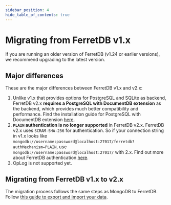 ```yaml
---
sidebar_position: 4
hide_table_of_contents: true
---
```


# Migrating from FerretDB v1.x

If you are running an older version of FerretDB (v1.24 or earlier versions),
we recommend upgrading to the latest version.

## Major differences

These are the major differences between FerretDB v1.x and v2.x:

1. Unlike v1.x that provides options for PostgreSQL and SQLite as backend,
   FerretDB v2.x **requires a PostgreSQL with DocumentDB extension** as the backend,
   which provides much better compatibility and performance.
   Find the installation guide for PostgreSQL with DocumentDB extension
   [here](../installation/documentdb/docker.md).
2. **`PLAIN` authentication is no longer supported** in FerretDB v2.x.
   FerretDB v2.x uses `SCRAM-SHA-256` for authentication.
   So if your connection string in v1.x looks like
   `mongodb://username:password@localhost:27017/ferretdb?authMechanism=PLAIN`,
   use `mongodb://username:password@localhost:27017/` with 2.x.
   Find out more about FerretDB authentication [here](../security/authentication.md).
3. OpLog is not supported yet.

## Migrating from FerretDB v1.x to v2.x

The migration process follows the same steps as MongoDB to FerretDB.
Follow [this guide to export and import your data](migrating-from-mongodb.md).
